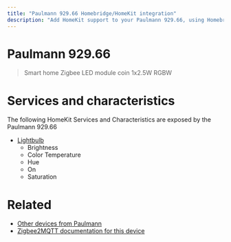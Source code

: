 ```yaml
---
title: "Paulmann 929.66 Homebridge/HomeKit integration"
description: "Add HomeKit support to your Paulmann 929.66, using Homebridge, Zigbee2MQTT and homebridge-z2m."
---
```

<!---
This file has been GENERATED using src/docgen/docgen.ts
DO NOT EDIT THIS FILE MANUALLY!
-->
# Paulmann 929.66
> Smart home Zigbee LED module coin 1x2.5W RGBW


# Services and characteristics
The following HomeKit Services and Characteristics are exposed by
the Paulmann 929.66

* [Lightbulb](../../light.md)
  * Brightness
  * Color Temperature
  * Hue
  * On
  * Saturation


# Related
* [Other devices from Paulmann](../index.md#paulmann)
* [Zigbee2MQTT documentation for this device](https://www.zigbee2mqtt.io/devices/929.66.html)